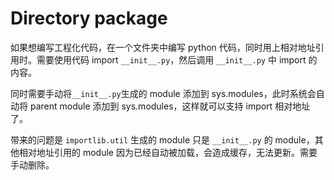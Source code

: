 # Directory package

如果想编写工程化代码，在一个文件夹中编写 python 代码，同时用上相对地址引用时。需要使用代码 import `__init__.py`，然后调用 `__init__.py` 中 import 的内容。

同时需要手动将`__init__.py`生成的 module 添加到 sys.modules，此时系统会自动将 parent module 添加到 sys.modules，这样就可以支持 import 相对地址了。

带来的问题是 `importlib.util` 生成的 module 只是 `__init__.py` 的 module，其他相对地址引用的 module 因为已经自动被加载，会造成缓存，无法更新。需要手动删除。

